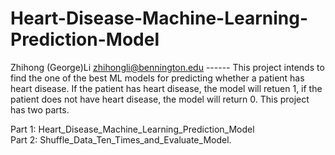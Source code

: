 # Heart-Disease-Machine-Learning-Prediction-Model
Zhihong (George)Li zhihongli@bennington.edu ------  This project intends to find the one of the best ML models for predicting whether a patient has heart disease. If the patient has heart disease, the model will retuen 1, if the patient does not have heart disease, the model will return 0. This project has two parts. 



Part 1: Heart_Disease_Machine_Learning_Prediction_Model   
Part 2: Shuffle_Data_Ten_Times_and_Evaluate_Model. 
